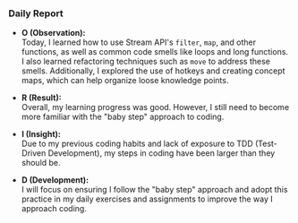 ### **Daily Report**

- **O (Observation):**  
  Today, I learned how to use Stream API's `filter`, `map`, and other functions, as well as common code smells like loops and long functions. I also learned refactoring techniques such as `move` to address these smells. Additionally, I explored the use of hotkeys and creating concept maps, which can help organize loose knowledge points.

- **R (Result):**  
  Overall, my learning progress was good. However, I still need to become more familiar with the "baby step" approach to coding.

- **I (Insight):**  
  Due to my previous coding habits and lack of exposure to TDD (Test-Driven Development), my steps in coding have been larger than they should be.

- **D (Development):**  
  I will focus on ensuring I follow the "baby step" approach and adopt this practice in my daily exercises and assignments to improve the way I approach coding.
